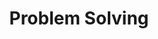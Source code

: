 ---
layout: list    # list 고정이다. _layout 폴더의 list.html을 쓴다는 말인듯?
title: Problem Solving # 들어가면 나오는 게시판 제목이다.
slug: ps
# slug는  공식 홈페이지에서는 식별값이라고 한다. 중요.
# 나는 그냥 (게시판 글 dir 이름, _featured_categories에 md파일명 다 맞췄다. 

description: >
  백준 문제 풀이 공간
sitemap: false
---